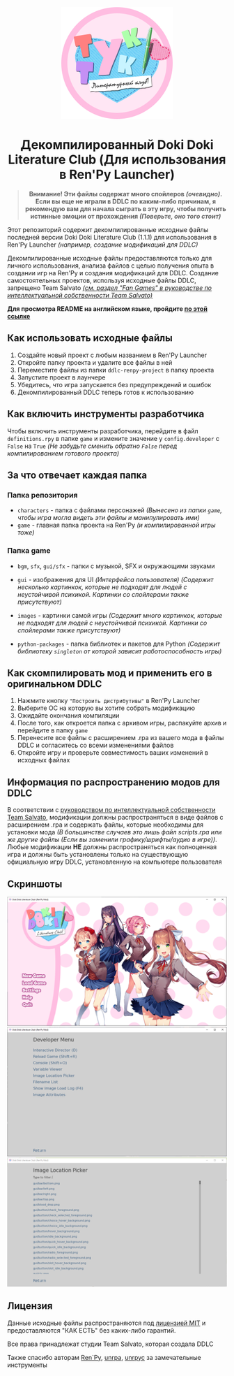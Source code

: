 <div align="center">
 <img src="https://raw.githubusercontent.com/SecondThundeR/DokiDoki-RenPy/your-reality/readme_files/logos/ddlc_logo_ru.png" width="256px" height="256px" alt="DDLC-Logo">
 <h1>Декомпилированный Doki Doki Literature Club (Для использования в Ren'Py Launcher)</h1>
 <blockquote><b>Внимание! Эти файлы содержат много спойлеров <i>(очевидно)</i>. <br>Если вы еще не играли в DDLC по каким-либо причинам, я рекомендую вам для начала сыграть в эту игру, чтобы получить истинные эмоции от прохождения <i>(Поверьте, оно того стоит)</i></b></blockquote>
</div>

Этот репозиторий содержит декомпилированные исходные файлы последней версии Doki Doki Literature Club (1.1.1) для использования в Ren'Py Launcher *(например, создание модификаций для DDLC)*

Декомпилированные исходные файлы предоставляются только для личного использования, анализа файлов с целью получения опыта в создании игр на Ren'Py и создания модификаций для DDLC. Создание самостоятельных проектов, используя исходные файлы DDLC, запрещено Team Salvato [*(см. раздел "Fan Games" в руководстве по интеллектуальной собственности Team Salvato)*](http://teamsalvato.com/ip-guidelines/)

**Для просмотра README на английском языке, пройдите [по этой ссылке](https://github.com/SecondThundeR/DokiDoki-RenPy/blob/your-reality/README.md)**

## Как использовать исходные файлы

1. Создайте новый проект с любым названием в Ren'Py Launcher
2. Откройте папку проекта и удалите все файлы в ней
3. Переместите файлы из папки `ddlc-renpy-project` в папку проекта
4. Запустите проект в лаунчере
5. Убедитесь, что игра запускается без предупреждений и ошибок
6. Декомпилированный DDLC теперь готов к использованию

## Как включить инструменты разработчика

Чтобы включить инструменты разработчика, перейдите в файл `definitions.rpy` в папке `game` и измените значение у `config.developer` с `False` на `True` *(Не забудьте сменить обратно `False` перед компилированием готового проекта)*

## За что отвечает каждая папка

### Папка репозитория

- `characters` - папка с файлами персонажей *(Вынесено из папки `game`, чтобы игра могла видеть эти файлы и манипулировать ими)*
- `game` - главная папка проекта на Ren'Py *(и компилированной игры тоже)*

### Папка game

- `bgm`, `sfx`, `gui/sfx` - папки с музыкой, SFX и окружающими звуками
- `gui` - изображения для UI *(Интерфейса пользователя)* *(Содержит несколько картинкок, которые не подходят для людей с неустойчивой психикой. Картинки со спойлерами также присутствуют)*

- `images` - картинки самой игры *(Содержит много картинкок, которые не подходят для людей с неустойчивой психикой. Картинки со спойлерами также присутствуют)*
- `python-packages` - папка библиотек и пакетов для Python *(Содержит библиотеку `singleton` от которой зависит работоспособность игры)*

## Как скомпилировать мод и применить его в оригинальном DDLC

1. Нажмите кнопку `"Построить дистрибутивы"` в Ren'Py Launcher
2. Выберите ОС на которую вы хотите собрать модификацию
3. Ожидайте окончания компиляции
4. После того, как откроется папка с архивом игры, распакуйте архив и перейдите в папку `game`
5. Перенесите все файлы с расширением .rpa из вашего мода в файлы DDLC и согласитесь со всеми изменениями файлов
6. Откройте игру и проверьте совместимость ваших изменений в исходных файлах

## Информация по распространению модов для DDLC

В соответствии с [руководством по интеллектуальной собственности Team Salvato](http://teamsalvato.com/ip-guidelines/), модификации должны распространяться в виде файлов с расширением .rpa и содержать файлы, которые необходимы для установки мода *(В большинстве случаев это лишь файл scripts.rpa или же другие файлы (Если вы заменили графику/шрифты/аудио в игре))*. Любые модификации **НЕ** должны распространяться как полноценная игра и должны быть установлены только на существующую официальную игру DDLC, установленную на компьютере пользователя

## Скриншоты

<div align="center">
 <img src="https://raw.githubusercontent.com/SecondThundeR/DokiDoki-RenPy/your-reality/readme_files/screenshots/main_menu.png" alt="DDLC with edited name">
 <img src="https://raw.githubusercontent.com/SecondThundeR/DokiDoki-RenPy/your-reality/readme_files/screenshots/dev_menu.png" alt="Developer Tools Screenshot">
 <img src="https://raw.githubusercontent.com/SecondThundeR/DokiDoki-RenPy/your-reality/readme_files/screenshots/image_loc_picker.png" alt="Image Location Picker Screenshot">
</div>

## Лицензия

Данные исходные файлы распространяются под [лицензией MIT](https://github.com/SecondThundeR/DokiDoki-RenPy/blob/your-reality/LICENSE) и предоставляются "КАК ЕСТЬ" без каких-либо гарантий.

Все права принадлежат студии Team Salvato, которая создала DDLC

Также спасибо авторам [Ren`Py](https://github.com/renpy/renpy), [unrpa](https://github.com/Lattyware/unrpa), [unrpyc](https://github.com/CensoredUsername/unrpyc) за замечательные инструменты
